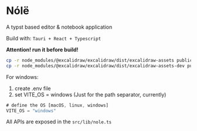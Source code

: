 # Nólë

A typst based editor & notebook application

Build with: `Tauri + React + Typescript`

**Attention! run it before build!**
```sh
cp -r node_modules/@excalidraw/excalidraw/dist/excalidraw-assets public/
cp -r node_modules/@excalidraw/excalidraw/dist/excalidraw-assets-dev public/
```

For windows:
1. create .env file
2. set VITE_OS = windows (Just for the path separator, currently)
```js
# define the OS [macOS, linux, windows]
VITE_OS = "windows"
```

All APIs are exposed in the `src/lib/nole.ts`
